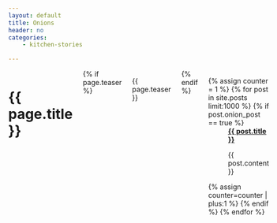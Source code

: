 ```yaml
---
layout: default
title: Onions
header: no
categories:
    - kitchen-stories

---
```


<div id="blog-index" class="row">
	<div class="small-12 columns t30">
		<h1>{{ page.title }}</h1>
		{% if page.teaser %}
			<p class="teaser">{{ page.teaser }}</p>
		{% endif %}
		<dl class="accordion" data-accordion>
			{% assign counter = 1 %}
			{% for post in site.posts limit:1000 %}
				{% if post.onion_post == true %}
					<dd class="accordion-navigation">
						<a href="#panel{{ counter }}"><span class="iconfont"></span><strong>{{ post.title }}</strong></a>
						<div id="panel{{ counter }}" class="content">
           					<p>{{ post.content }}</p>
						</div>
					</dd>
				{% assign counter=counter | plus:1 %}
				{% endif %}
			{% endfor %}
		</dl>
	</div><!-- /.small-12.columns -->
</div><!-- /.row -->



 